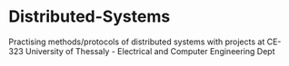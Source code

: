 # Distributed-Systems
Practising methods/protocols of distributed systems with projects at CE-323 University of Thessaly - Electrical and Computer Engineering Dept 
